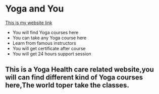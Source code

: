 # Yoga and You
[This is my website link](https://yoga-65131.web.app/home)

- You will find Yoga courses here
- You can take any Yoga course here 
- Learn from famous instructors
- You will get certificate after course 
- You will get 24 hours support session

## This is a Yoga Health care related website,you will can find different kind of Yoga courses here,The world toper take the classes.  